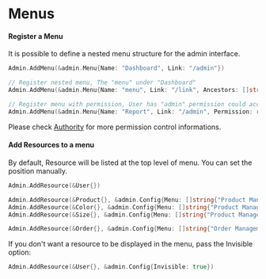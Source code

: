 # Menus

#### Register a Menu

It is possible to define a nested menu structure for the admin interface.

```go
Admin.AddMenu(&admin.Menu{Name: "Dashboard", Link: "/admin"})

// Register nested menu, The "menu" under "Dashboard"
Admin.AddMenu(&admin.Menu{Name: "menu", Link: "/link", Ancestors: []string{"Dashboard"}})

// Register menu with permission, User has "admin" permission could access "Report" page.
Admin.AddMenu(&admin.Menu{Name: "Report", Link: "/admin", Permission: roles.Allow(roles.Read, "admin")})
```

Please check [Authority](authority.md) for more permission control informations.

#### Add Resources to a menu

By default, Resource will be listed at the top level of menu. You can set the position manually.

```go
Admin.AddResource(&User{})

Admin.AddResource(&Product{}, &admin.Config{Menu: []string{"Product Management"}})
Admin.AddResource(&Color{}, &admin.Config{Menu: []string{"Product Management"}})
Admin.AddResource(&Size{}, &admin.Config{Menu: []string{"Product Management"}})

Admin.AddResource(&Order{}, &admin.Config{Menu: []string{"Order Management"}})
```

If you don't want a resource to be displayed in the menu, pass the Invisible option:

```go
Admin.AddResource(&User{}, &admin.Config{Invisible: true})
```
